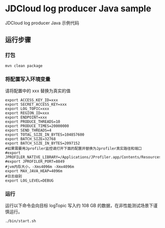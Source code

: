 # JDCloud log producer Java sample

JDCloud log producer Java 示例代码

## 运行步骤

### 打包
```
mvn clean package
```

### 将配置写入环境变量
请将配置中的 xxx 替换为真实的值
```
export ACCESS_KEY_ID=xxx
export SECRET_ACCESS_KEY=xxx
export LOG_TOPIC=xxx
export REGION_ID=xxx
export ENDPOINT=xxx
export PRODUCE_THREADS=10
export PRODUCE_TIMES=20000000
export SEND_THREADS=4
export TOTAL_SIZE_IN_BYTES=104857600
export BATCH_SIZE=32768
export BATCH_SIZE_IN_BYTES=2097152
#如果需要用Jprofiler监控请打开下面的配置并替换为Jprofiler真实路径和端口
#export JPROFILER_NATIVE_LIBRARY=/Applications/JProfiler.app/Contents/Resources/app/bin/macos/libjprofilerti.jnilib
#export JPROFILER_PORT=8849
#jvm内存大小，-Xms4096m -Xmx4096m
export MAX_JAVA_HEAP=4096m
#日志级别
export LOG_LEVEL=DEBUG
```
### 运行
运行以下命令会向目标 logTopic 写入约 108 GB 的数据，在非性能测试场景下谨慎运行。
```
./bin/start.sh
```
